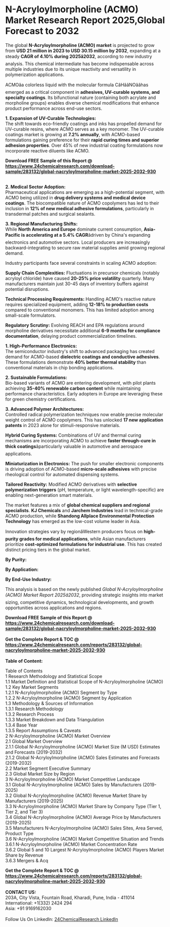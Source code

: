 <h1>N-Acryloylmorpholine (ACMO) Market Research Report 2025,Global Forecast to 2032</h1><p>The global <strong>N-Acryloylmorpholine (ACMO) market</strong> is projected to grow from <strong>USD 21 million in 2023 to USD 30.15 million by 2032</strong>, expanding at a steady <strong>CAGR of 4.10% during 2025â2032</strong>, according to new industry analysis. This chemical intermediate has become indispensable across multiple industries due to its unique reactivity and versatility in polymerization applications.</p><p>ACMOâa colorless liquid with the molecular formula CâHââNOââhas emerged as a critical component in <strong>adhesives, UV-curable systems, and specialty coatings</strong>. Its bifunctional nature (containing both acrylate and morpholine groups) enables diverse chemical modifications that enhance product performance across end-use sectors.</p><p><strong>1. Expansion of UV-Curable Technologies:</strong><br>
The shift towards eco-friendly coatings and inks has propelled demand for UV-curable resins, where ACMO serves as a key monomer. The UV-curable coatings market is growing at <strong>7.2% annually</strong>, with ACMO-based formulations gaining preference for their <strong>rapid curing times and superior adhesion properties</strong>. Over 45% of new industrial coating formulations now incorporate reactive diluents like ACMO.</p><div><b>Download FREE Sample of this Report @ 
            <a href="https://www.24chemicalresearch.com/download-sample/283132/global-nacryloylmorpholine-market-2025-2032-930">
            https://www.24chemicalresearch.com/download-sample/283132/global-nacryloylmorpholine-market-2025-2032-930</a></b></div><br><p><strong>2. Medical Sector Adoption:</strong><br>
Pharmaceutical applications are emerging as a high-potential segment, with ACMO being utilized in <strong>drug delivery systems and medical device coatings</strong>. The biocompatible nature of ACMO copolymers has led to their inclusion in <strong>12% of new medical adhesive formulations</strong>, particularly in transdermal patches and surgical sealants.</p><p><strong>3. Regional Manufacturing Shifts:</strong><br>
While <strong>North America and Europe</strong> dominate current consumption, <strong>Asia-Pacific is accelerating at a 5.4% CAGR</strong>âdriven by China's expanding electronics and automotive sectors. Local producers are increasingly backward-integrating to secure raw material supplies amid growing regional demand.</p><p>Industry participants face several constraints in scaling ACMO adoption:</p><p><strong>Supply Chain Complexities:</strong> Fluctuations in precursor chemicals (notably acryloyl chloride) have caused <strong>20-25% price volatility</strong> quarterly. Many manufacturers maintain just 30-45 days of inventory buffers against potential disruptions.</p><p><strong>Technical Processing Requirements:</strong> Handling ACMO's reactive nature requires specialized equipment, adding <strong>12-18% to production costs</strong> compared to conventional monomers. This has limited adoption among small-scale formulators.</p><p><strong>Regulatory Scrutiny:</strong> Evolving REACH and EPA regulations around morpholine derivatives necessitate additional <strong>6-9 months for compliance documentation</strong>, delaying product commercialization timelines.</p><p><strong>1. High-Performance Electronics:</strong><br>
The semiconductor industry's shift to advanced packaging has created demand for ACMO-based <strong>dielectric coatings and conductive adhesives</strong>. These formulations demonstrate <strong>40% better thermal stability</strong> than conventional materials in chip bonding applications.</p><p><strong>2. Sustainable Formulations:</strong><br>
Bio-based variants of ACMO are entering development, with pilot plants achieving <strong>35-40% renewable carbon content</strong> while maintaining performance characteristics. Early adopters in Europe are leveraging these for green chemistry certifications.</p><p><strong>3. Advanced Polymer Architectures:</strong><br>
Controlled radical polymerization techniques now enable precise molecular weight control of ACMO copolymers. This has unlocked <strong>17 new application patents</strong> in 2023 alone for stimuli-responsive materials.</p><p><strong>Hybrid Curing Systems:</strong> Combinations of UV and thermal curing mechanisms are incorporating ACMO to achieve <strong>faster through-cure in thick coatings</strong>âparticularly valuable in automotive and aerospace applications.</p><p><strong>Miniaturization in Electronics:</strong> The push for smaller electronic components is driving adoption of ACMO-based <strong>micro-scale adhesives</strong> with precise rheological control for automated dispensing systems.</p><p><strong>Tailored Reactivity:</strong> Modified ACMO derivatives with <strong>selective polymerization triggers</strong> (pH, temperature, or light wavelength-specific) are enabling next-generation smart materials.</p><p>The market features a mix of <strong>global chemical suppliers and regional specialists</strong>. <strong>KJ Chemicals</strong> and <strong>Jarchem Industries</strong> lead in technical-grade ACMO production, while <strong>Shandong Allplace Environmental Protection Technology</strong> has emerged as the low-cost volume leader in Asia.</p><p>Innovation strategies vary by regionâWestern producers focus on <strong>high-purity grades for medical applications</strong>, while Asian manufacturers prioritize <strong>cost-optimized formulations for industrial use</strong>. This has created distinct pricing tiers in the global market.</p><p><strong>By Purity:</strong></p><p><strong>By Application:</strong></p><p><strong>By End-Use Industry:</strong></p><p>This analysis is based on the newly published <em>Global N-Acryloylmorpholine (ACMO) Market Report 2025â2032</em>, providing strategic insights into market sizing, competitive dynamics, technological developments, and growth opportunities across applications and regions.</p><div><b>Download FREE Sample of this Report @ 
            <a href="https://www.24chemicalresearch.com/download-sample/283132/global-nacryloylmorpholine-market-2025-2032-930">
            https://www.24chemicalresearch.com/download-sample/283132/global-nacryloylmorpholine-market-2025-2032-930</a></b></div><br><div><b>Get the Complete Report & TOC @ 
            <a href="https://www.24chemicalresearch.com/reports/283132/global-nacryloylmorpholine-market-2025-2032-930">
            https://www.24chemicalresearch.com/reports/283132/global-nacryloylmorpholine-market-2025-2032-930</a></b></div><br>
            <b>Table of Content:</b><p>Table of Contents<br />
1 Research Methodology and Statistical Scope<br />
1.1 Market Definition and Statistical Scope of N-Acryloylmorpholine (ACMO)<br />
1.2 Key Market Segments<br />
1.2.1 N-Acryloylmorpholine (ACMO) Segment by Type<br />
1.2.2 N-Acryloylmorpholine (ACMO) Segment by Application<br />
1.3 Methodology & Sources of Information<br />
1.3.1 Research Methodology<br />
1.3.2 Research Process<br />
1.3.3 Market Breakdown and Data Triangulation<br />
1.3.4 Base Year<br />
1.3.5 Report Assumptions & Caveats<br />
2 N-Acryloylmorpholine (ACMO) Market Overview<br />
2.1 Global Market Overview<br />
2.1.1 Global N-Acryloylmorpholine (ACMO) Market Size (M USD) Estimates and Forecasts (2019-2032)<br />
2.1.2 Global N-Acryloylmorpholine (ACMO) Sales Estimates and Forecasts (2019-2032)<br />
2.2 Market Segment Executive Summary<br />
2.3 Global Market Size by Region<br />
3 N-Acryloylmorpholine (ACMO) Market Competitive Landscape<br />
3.1 Global N-Acryloylmorpholine (ACMO) Sales by Manufacturers (2019-2025)<br />
3.2 Global N-Acryloylmorpholine (ACMO) Revenue Market Share by Manufacturers (2019-2025)<br />
3.3 N-Acryloylmorpholine (ACMO) Market Share by Company Type (Tier 1, Tier 2, and Tier 3)<br />
3.4 Global N-Acryloylmorpholine (ACMO) Average Price by Manufacturers (2019-2025)<br />
3.5 Manufacturers N-Acryloylmorpholine (ACMO) Sales Sites, Area Served, Product Type<br />
3.6 N-Acryloylmorpholine (ACMO) Market Competitive Situation and Trends<br />
3.6.1 N-Acryloylmorpholine (ACMO) Market Concentration Rate<br />
3.6.2 Global 5 and 10 Largest N-Acryloylmorpholine (ACMO) Players Market Share by Revenue<br />
3.6.3 Mergers & Acq</p><div><b>Get the Complete Report & TOC @ 
            <a href="https://www.24chemicalresearch.com/reports/283132/global-nacryloylmorpholine-market-2025-2032-930">
            https://www.24chemicalresearch.com/reports/283132/global-nacryloylmorpholine-market-2025-2032-930</a></b></div><br><b>CONTACT US:</b><br>
            203A, City Vista, Fountain Road, Kharadi, Pune, India - 411014<br>
            International: +1(332) 2424 294<br>
            Asia: +91 9169162030 <br><br>
            Follow Us On LinkedIn: <a href="https://www.linkedin.com/company/24chemicalresearch/">24ChemicalResearch LinkedIn</a>